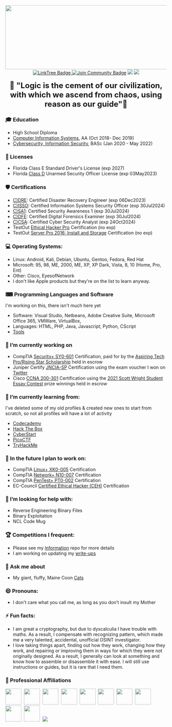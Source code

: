 <!--
**CodebenderCate/CodebenderCate** is a ✨ _special_ ✨ repository because its `README.md` (this file) appears on your GitHub profile.
-->

<div id="header" align="center">
  <img src="https://pbs.twimg.com/profile_banners/1354693430530756608/1651351984/1500x500" height="200" width="750"/>
</div> 
<div align="center">
<a href="https://linktr.ee/Codebender_cate">
    <img src="https://img.shields.io/badge/LinkTree-darkgreen?style=flat&logoColor=Green" alt="LinkTree Badge"/>
  </a>
<a href="https://discord.gg/24GeESzzrx"><img src="https://img.shields.io/discord/733027681184251937.svg?style=flat&label=Join%20Community&color=7289DA" alt="Join Community Badge"/></a>
<a href="https://twitter.com/Codebender_Cate" ><img src="https://img.shields.io/twitter/follow/Codebender_Cate.svg?style=social" /></a>
<a href="https://instagram.com/Codebender.Cate" ><img src="https://img.shields.io/badge/Instagram-white?style=for-the-badge&logo=instagram&logoColor=E4405F&style=social"/></a>
  <br></br>
  <font size="+2">
  <b>🖖 "Logic is the cement of our civilization, with which we ascend from chaos, using reason as our guide"🖖</b>
  </font>
</div>

### 🎓 Education
- High School Diploma
- [Computer Information Systems](https://pensacolastate.smartcatalogiq.com/2018-2019/Catalog/Academic-Programs/Associate-in-Arts-Program/Associate-in-Arts-Programs-of-Study/Computer-Information-Systems-Advising-Track), AA (Oct 2018- Dec 2019)
- [Cybersecurity, Information Security](https://pensacolastate.smartcatalogiq.com/2020-2021/Catalog/Programs-of-Study/Baccalaureate-Degrees/Baccalaureate-Degree-Programs/BAS-Cybersecurity), BASc (Jan 2020 - May 2022)

### 💼 Licenses
- Florida Class E Standard Driver's License (exp 2027)
- Florida [Class D](https://licensing.freshfromflorida.com/access/individual.aspx?TYPE=INDIVIDUAL&CATEGORY=D%20&COUNTY=09&LICENSE=D%201829380&STATUS=IND_DETAIL) Unarmed Security Officer License (exp 03May2023)

### 🛡️ Certifications
- [C)DRE](https://drive.google.com/file/d/1q4SJhJxGPgoTHJmcXNeK-Skjn7QshvXe/view): Certified Disaster Recovery Engineer (exp 06Dec2023)
- [C)ISSO](https://drive.google.com/file/d/1Z4lmvVrABiW3DgxazZX7M4DJzorUqEQU/view): Certified Information Systems Security Officer (exp 30Jul2024)
- [C)SA1](https://drive.google.com/file/d/1PoYAVuy9x_3r3ubw7jWCRP4ubokIpBTn/view): Certified Security Awareness 1 (exp 30Jul2024)
- [C)DFE](https://drive.google.com/file/d/1-_p67ouIrKnVYdgggeQcNkhHrTuyvfbU/view): Certified Digital Forensics Examiner (exp 30Jul2024)
- [C)CSA](https://drive.google.com/file/d/1A_57y7av1TWd7O-_0nvBvo2IAbYEuzVl/view): Certified Cyber Security Analyst (exp 24Oct2024)
- TestOut [Ethical Hacker Pro](https://certification.testout.com/verifycert?certificateId=6-2C6-LRQPV) Certification (no exp)
- TestOut [Server Pro 2016: Install and Storage](https://certification.testout.com/verifycert?certificateId=6-2C6-9A29P) Certification (no exp)

### 💻 Operating Systems:
- Linux: Android, Kali, Debian, Ubuntu, Gentoo, Fedora, Red Hat
- Microsoft: 95, 98, ME, 2000, ME, XP, XP Dark, Vista, 8, 10 (Home, Pro, Ent)
- Other: Cisco, EyesofNetwork
- I don't like Apple products but they're on the list to learn anyway.

### ⌨ Programming Languages and Software
I'm working on this, there isn't much here yet
- Software: Visual Studio, Netbeans, Adobe Creative Suite, Microsoft Office 365, VMWare, VirtualBox,
- Languages: HTML, PHP, Java, Javascript, Python, CScript
- [Tools](https://github.com/CodebenderCate/CIA-Hacking-Tools)

### 🔭 I’m currently working on
- CompTIA [Security+ SY0-601](https://www.comptia.org/certifications/security) Certification, paid for by the [Aspiring Tech Pro/Rising Star Scholarship](https://www.comptia.org/newsroom/2021/04/23/comptia-opens-new-round-of-aspiring-tech-pro-scholarship-awards-announces-most-recent-winners) held in escrow
- Juniper Certify [JNCIA-SP](https://www.juniper.net/us/en/training/certification/tracks/service-provider-routing-switching/jncis-sp.html) Certification using the exam voucher I won on [Twitter](https://twitter.com/JBizzle703/status/1539744190258708480)
- Cisco [CCNA 200-301](https://www.cisco.com/c/en/us/training-events/training-certifications/certifications/associate/ccna.html) Certification using the [2021 Scott Wright Student Essay Contest](ttps://www.nisod.org/2021-student-essay-winner-allison-c-dugas/) prize winnings held in escrow

### 🌱 I’m currently learning from: 
I've deleted some of my old profiles & created new ones to start from scratch, so not all profiles will have a lot of activity
- [Codecademy](https://www.codecademy.com/profiles/Codebender_Cate)
- [Hack The Box](https://app.hackthebox.com/profile/overview)
- [CyberStart](https://play.cyberstart.com/)
- [PicoCTF](https://play.picoctf.org/users/Codebender_Cate)
- [TryHackMe](https://tryhackme.com/p/CodebenderCate)

### 🔮 In the future I plan to work on:
- CompTIA [Linux+ XK0-005](https://www.comptia.org/certifications/linux) Certification
- CompTIA [Network+ N10-007](https://www.comptia.org/certifications/network) Certification
- CompTIA [PenTest+ PT0-002](https://www.comptia.org/certifications/pentest) Certification
- EC-Council [Certified Ethical Hacker (CEH)](https://iclass.eccouncil.org/our-courses/certified-ethical-hacker-ceh/?utm_source=ecc-menu&utm_medium=eccreferral&utm_campaign=ceh-course-page#train) Certification

### 🤔 I’m looking for help with:
- Reverse Engineering Binary Files
- Binary Exploitation
- NCL Code Mug

### 🏆 Competitions I frequent:
- Please see my [Information](https://github.com/CodebenderCate/Cybersecurity-Information) repo for more details
- I am working on updating my [write-ups](https://github.com/CodebenderCate/Write-Ups)


### 💬 Ask me about
- My giant, fluffy, Maine Coon [Cats](https://www.instagram.com/shadow.and.kira/)

### 😄 Pronouns:
- I don't care what you call me, as long as you don't insult my Mother

### ⚡ Fun facts:
- I am great a cryptography, but due to dyscalculia I have trouble with maths. As a result, I compensate with recognizing pattern, which made me a very talented, accidental, unofficial OSINT investigator.
- I love taking things apart, finding out how they work, changing how they work, and repairing or improving them in ways for which they were not originally designed. As a result, I generally can look at something and know how to assemble or disassemble it with ease. I will still use instructions or guides, but it is rare that I need them.

### 🤝 Professional Affiliations
<div>
  <img src="https://scontent-atl3-1.xx.fbcdn.net/v/t1.6435-9/69058936_482861418945203_3076606265216991232_n.jpg?_nc_cat=102&ccb=1-7&_nc_sid=09cbfe&_nc_ohc=tR_SPjgAZYwAX80fRGy&tn=qQJ7My6ER6c3jkRy&_nc_ht=scontent-atl3-1.xx&oh=00_AT9mRcIKAYOXwDqqf8P0lZin34lFZXzFvdr1HrbIY_5Jlg&oe=630E564A" width="50" height="50"/>&nbsp;
  <img src="https://scontent-atl3-1.xx.fbcdn.net/v/t1.18169-9/13413757_10154248266969137_743182252710343124_n.jpg?_nc_cat=104&ccb=1-7&_nc_sid=09cbfe&_nc_ohc=kaqZFFH28cgAX-uuC6s&_nc_ht=scontent-atl3-1.xx&oh=00_AT-z0qyxjGoPEdzbsG7LQMpVqB3kos5U3HFnE66HDBRuww&oe=630BBC47" width="50" height="50"/>&nbsp;
  <img src="https://scontent-atl3-1.xx.fbcdn.net/v/t39.30808-6/269386094_125380009952295_2251827549635529207_n.png?_nc_cat=104&ccb=1-7&_nc_sid=09cbfe&_nc_ohc=7ulm-O1BtUoAX-f6zn-&_nc_ht=scontent-atl3-1.xx&oh=00_AT_VKwLvxKFZXjg8FSZs5xEGyjz8MaU_9b6ta1VFfMfCJg&oe=62ECFF2D" width="50" height="50"/>&nbsp;
  <img src="https://www.brighttalk.com/wp-content/uploads/2019/07/ISSA-icon.png" width="50" height="50"/>&nbsp;
  <img src="https://countdowntoveteransday.info/images/logos/NDIA_seal.jpg" width="50" height="50"/>&nbsp;
  <img src="https://fweda-75c5.kxcdn.com/wp-content/uploads/2022/03/AFCEA-Blue-Angels-LOGO-Good-223x300.png" width="50" height="50"/>&nbsp;
  <img src="https://scontent-atl3-1.xx.fbcdn.net/v/t1.18169-9/307375_351645314944994_217829006_n.png?_nc_cat=104&ccb=1-7&_nc_sid=e3f864&_nc_ohc=lPCqAmv1rDsAX_5HLIO&tn=qQJ7My6ER6c3jkRy&_nc_ht=scontent-atl3-1.xx&oh=00_AT_fGZmUP9XS7Q9wL5dza-FqqMuGpR3yFWyfV_1HMSLZqw&oe=630B6422" width="50" height="50"/>&nbsp;
  <img src="https://upload.wikimedia.org/wikipedia/en/thumb/0/0e/Society_of_Women_Engineers_logo.svg/1200px-Society_of_Women_Engineers_logo.svg.png" width="50" height="50"/>&nbsp;
  <img src="https://res.cloudinary.com/crunchbase-production/image/upload/c_lpad,f_auto,q_auto:eco,dpr_1/v1499839703/hmhusxn7z5m1nqjgjlet.png" width="50" height="50"/>&nbsp;
  <img src="https://mlsvc01-prod.s3.amazonaws.com/6b88b23a201/97a4950f-7db5-45f7-bf44-b3b7675b97a5.png?ver=1547501129000" width="50" height="50"/>&nbsp;
<img src="https://www.ndia.org/-/media/sites/ndia/about/2022_affiliate_logos_print_only.ashx"/>&nbsp;
</div>
